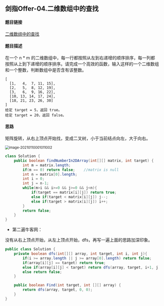 ## 剑指Offer-04.二维数组中的查找

#### 题目链接

[二维数组中的查找](https://leetcode-cn.com/problems/er-wei-shu-zu-zhong-de-cha-zhao-lcof/)

#### 题目描述

在一个 n * m 的二维数组中，每一行都按照从左到右递增的顺序排序，每一列都按照从上到下递增的顺序排序。请完成一个高效的函数，输入这样的一个二维数组和一个整数，判断数组中是否含有该整数。

```
[
  [1,   4,  7, 11, 15],
  [2,   5,  8, 12, 19],
  [3,   6,  9, 16, 22],
  [10, 13, 14, 17, 24],
  [18, 21, 23, 26, 30]
]
给定 target = 5，返回 true。
给定 target = 20，返回 false。
```

#### 思路

矩阵旋转，从右上顶点开始找，变成二叉树，小于当前结点向左，大于向右。

<img src="./img/4.png" alt="image-20210110001011002" style="zoom:80%;" />

```java
class Solution {
    public boolean findNumberIn2DArray(int[][] matrix, int target) {
        int m = matrix.length;
        if(m == 0) return false;	//matrix is null
        int n = matrix[0].length;
        int i = 0;
        int j = n-1;
        while(m>i && i>=0 && j>=0 && j<n){
            if(target == matrix[i][j]) return true;
            else if(target < matrix[i][j]) j--;
            else if(target > matrix[i][j]) i++;
        }
        return false;
    }
}
```

- 第二遍牛客网：

没有从右上顶点开始，从左上顶点开始，dfs，再写一遍上面的思路加深印象。

```java
public class Solution {
    private boolean dfs(int[][] array, int target, int i, int j){
        if(i >= array.length || j >= array[0].length) return false;
        if(array[i][j] == target) return true;
        else if(array[i][j] < target) return dfs(array, target, i+1, j) || dfs(array, target, i, j+1);
        else return false;
    }

    public boolean Find(int target, int [][] array) {
        return dfs(array, target, 0, 0);
    }
}
```

